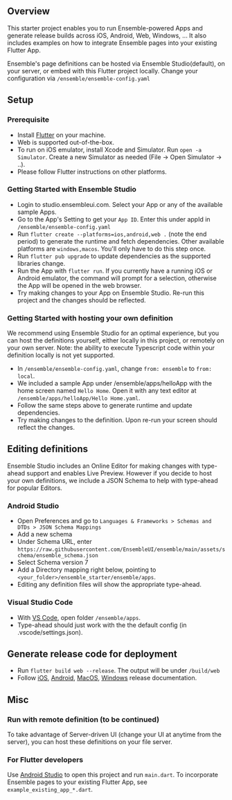## Overview

This starter project enables you to run Ensemble-powered Apps and generate release builds across iOS, Android, Web, Windows, ... It also includes examples on how to integrate Ensemble pages into your existing Flutter App.

Ensemble's page definitions can be hosted via Ensemble Studio(default), on your server, or embed with this Flutter project locally. Change your configuration via `/ensemble/ensemble-config.yaml`

## Setup
### Prerequisite
- Install [Flutter](https://docs.flutter.dev/get-started/install) on your machine. 
- Web is supported out-of-the-box. 
- To run on iOS emulator, install Xcode and Simulator. Run `open -a Simulator`. Create a new Simulator as needed (File -> Open Simulator -> ..).
- Please follow Flutter instructions on other platforms.

### Getting Started with Ensemble Studio
- Login to studio.ensembleui.com. Select your App or any of the available sample Apps.
- Go to the App's Setting to get your `App ID`. Enter this under appId in `/ensemble/ensemble-config.yaml`
- Run `flutter create --platforms=ios,android,web .` (note the end period) to generate the runtime and fetch dependencies. Other available platforms are `windows,macos`. You'll only have to do this step once.
- Run `flutter pub upgrade` to update dependencies as the supported libraries change.
- Run the App with `flutter run`. If you currently have a running iOS or Android emulator, the command will prompt for a selection, otherwise the App will be opened in the web browser.
- Try making changes to your App on Ensemble Studio. Re-run this project and the changes should be reflected.

### Getting Started with hosting your own definition
We recommend using Ensemble Studio for an optimal experience, but you can host the definitions yourself, either locally in this project, or remotely on your own server.
Note: the ability to execute Typescript code within your definition locally is not yet supported. 
- In `/ensemble/ensemble-config.yaml`, change `from: ensemble` to `from: local`.
- We included a sample App under /ensemble/apps/helloApp with the home screen named `Hello Home`. Open it with any text editor at `/ensemble/apps/helloApp/Hello Home.yaml`.
- Follow the same steps above to generate runtime and update dependencies. 
- Try making changes to the definition. Upon re-run your screen should reflect the changes.

## Editing definitions
Ensemble Studio includes an Online Editor for making changes with type-ahead support and enables Live Preview. However if you decide to host your own definitions, we include a JSON Schema to help with type-ahead for popular Editors.
### Android Studio
- Open Preferences and go to `Languages & Frameworks > Schemas and DTDs > JSON Schema Mappings`
- Add a new schema
- Under Schema URL, enter `https://raw.githubusercontent.com/EnsembleUI/ensemble/main/assets/schema/ensemble_schema.json`
- Select Schema version 7
- Add a Directory mapping right below, pointing to `<your_folder>/ensemble_starter/ensemble/apps`.
- Editing any definition files will show the appropriate type-ahead.

### Visual Studio Code
- With [VS Code](https://code.visualstudio.com/download), open folder `/ensemble/apps`. 
- Type-ahead should just work with the the default config (in .vscode/settings.json).

## Generate release code for deployment 
- Run `flutter build web --release`. The output will be under `/build/web`
- Follow [iOS](https://docs.flutter.dev/deployment/ios), [Android](https://docs.flutter.dev/deployment/android), [MacOS](https://docs.flutter.dev/deployment/macos), [Windows](https://docs.flutter.dev/deployment/windows) release documentation.


## Misc
### Run with remote definition (to be continued)
To take advantage of Server-driven UI (change your UI at anytime from the server), you can host these definitions on your file server.

### For Flutter developers
Use [Android Studio](https://developer.android.com/studio) to open this project and run `main.dart`.
To incorporate Ensemble pages to your existing Flutter App, see `example_existing_app_*.dart`.

